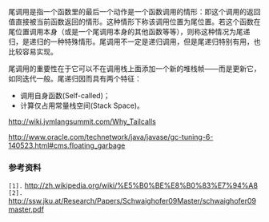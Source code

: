 尾调用是指一个函数里的最后一个动作是一个函数调用的情形：即这个调用的返回值直接被当前函数返回的情形。这种情形下称该调用位置为尾位置。若这个函数在尾位置调用本身（或是一个尾调用本身的其他函数等等），则称这种情况为尾递归，是递归的一种特殊情形。尾调用不一定是递归调用，但是尾递归特别有用，也比较容易实现。

尾调用的重要性在于它可以不在调用栈上面添加一个新的堆栈帧——而是更新它，如同迭代一般。尾递归因而具有两个特征：
  * 调用自身函数(Self-called)；
  * 计算仅占用常量栈空间(Stack Space)。

http://wiki.jvmlangsummit.com/Why_Tailcalls

http://www.oracle.com/technetwork/java/javase/gc-tuning-6-140523.html#cms.floating_garbage

### 参考资料 ###
`[1].` http://zh.wikipedia.org/wiki/%E5%B0%BE%E8%B0%83%E7%94%A8<br>
<code>[2].</code> <a href='http://ssw.jku.at/Research/Papers/Schwaighofer09Master/schwaighofer09master.pdf'>http://ssw.jku.at/Research/Papers/Schwaighofer09Master/schwaighofer09master.pdf</a><br>